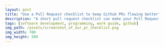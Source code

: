 ```yaml
---
layout: post
title: "Use a Pull Request checklist to keep Github PRs flowing better"
description: "A short pull request checklist can make your Pull Requests flow better"
tags: [software development, programming, work guide, github]
img_path: /assets/screenshot_of_our_pr_checklist.png
img_width: 700
img_height: 509
---
```


